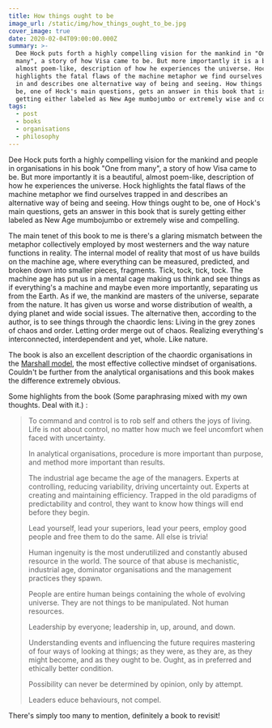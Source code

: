 ```yaml
---
title: How things ought to be
image_url: /static/img/how_things_ought_to_be.jpg
cover_image: true
date: 2020-02-04T09:00:00.000Z
summary: >-
  Dee Hock puts forth a highly compelling vision for the mankind in "One from
  many", a story of how Visa came to be. But more importantly it is a beautiful,
  almost poem-like, description of how he experiences the universe. Hock
  highlights the fatal flaws of the machine metaphor we find ourselves trapped
  in and describes one alternative way of being and seeing. How things ought to
  be, one of Hock's main questions, gets an answer in this book that is surely
  getting either labeled as New Age mumbojumbo or extremely wise and compelling.
tags:
  - post
  - books
  - organisations
  - philosophy
---
```

Dee Hock puts forth a highly compelling vision for the mankind and people in organisations in his book "One from many", a story of how Visa came to be. But more importantly it is a beautiful, almost poem-like, description of how he experiences the universe. Hock highlights the fatal flaws of the machine metaphor we find ourselves trapped in and describes an alternative way of being and seeing. How things ought to be, one of Hock's main questions, gets an answer in this book that is surely getting either labeled as New Age mumbojumbo or extremely wise and compelling.

The main tenet of this book to me is there's a glaring mismatch between the metaphor collectively employed by most westerners and the way nature functions in reality. The internal model of reality that most of us have builds on the machine age, where everything can be measured, predicted, and broken down into smaller pieces, fragments. Tick, tock, tick, tock. The machine age has put us in a mental cage making us think and see things as if everything's a machine and maybe even more importantly, separating us from the Earth. As if we, the mankind are masters of the universe, separate from the nature. It has given us worse and worse distribution of wealth, a dying planet and wide social issues. The alternative then, according to the author, is to see things through the chaordic lens: Living in the grey zones of chaos and order. Letting order merge out of chaos. Realizing everything's interconnected, interdependent and yet, whole. Like nature.

The book is also an excellent description of the chaordic organisations in the [Marshall model](https://flowchainsensei.wordpress.com/rightshifting/the-marshall-model/), the most effective collective mindset of organisations. Couldn't be further from the analytical organisations and this book makes the difference extremely obvious.

Some highlights from the book (Some paraphrasing mixed with my own thoughts. Deal with it.) :

> To command and control is to rob self and others the joys of living. Life is not about control, no matter how much we feel uncomfort when faced with uncertainty.
>
> In analytical organisations, procedure is more important than purpose, and method more important than results.
>
> The industrial age became the age of the managers. Experts at controlling, reducing variability, driving uncertainty out. Experts at creating and maintaining efficiency. Trapped in the old paradigms of predictability and control, they want to know how things will end before they begin.
>
> Lead yourself, lead your superiors, lead your peers, employ good people and free them to do the same. All else is trivia!
>
> Human ingenuity is the most underutilized and constantly abused resource in the world. The source of that abuse is mechanistic, industrial age, dominator organisations and the management practices they spawn.
>
> People are entire human beings containing the whole of evolving universe. They are not things to be manipulated. Not human resources. 
>
> Leadership by everyone; leadership in, up, around, and down.
>
> Understanding events and influencing the future requires mastering of four ways of looking at things; as they were, as they are, as they might become, and as they ought to be. Ought, as in preferred and ethically better condition.
>
> Possibility can never be determined by opinion, only by attempt.
>
> Leaders educe behaviours, not compel.

There's simply too many to mention, definitely a book to revisit!
